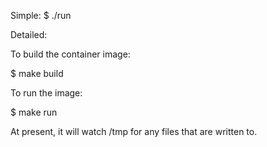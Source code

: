 Simple: $ ./run

Detailed:

To build the container image:

$ make build

To run the image:

$ make run

At present, it will watch /tmp for any files that are written to.